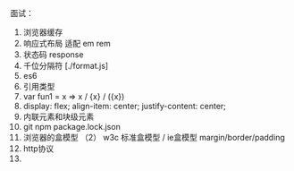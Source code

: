 <!--
 * @Author: your name
 * @Date: 2019-12-29 23:28:27
 * @LastEditTime : 2019-12-30 19:54:12
 * @LastEditors  : Please set LastEditors
 * @Description: In User Settings Edit
 * @FilePath: \beixiang_ly\ly_restart\20191229\readme.md
 -->
面试：
1. 浏览器缓存
2. 响应式布局 适配 em rem 
3. 状态码 response
4. 千位分隔符  [./format.js]
5. es6
6. 引用类型 
7. var fun1 = x =>  x / {x} / ({x})
8. display: flex; align-item: center; justify-content: center;
9. 内联元素和块级元素
10. git  npm package.lock.json
11. 浏览器的盒模型 （2） w3c 标准盒模型 / ie盒模型  margin/border/padding
12. http协议
13. 